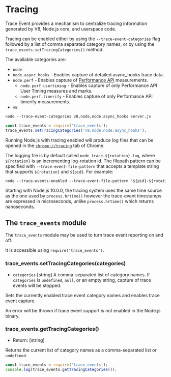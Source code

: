 # Tracing

<!--introduced_in=v7.7.0-->

Trace Event provides a mechanism to centralize tracing information generated by
V8, Node.js core, and userspace code.

Tracing can be enabled either by using the `--trace-event-categories` flag
followed by a list of comma separated category names, or by using the
`trace_events.setTracingCategories()` method.

The available categories are:

* `node`
* `node.async_hooks` - Enables capture of detailed async_hooks trace data.
* `node.perf` - Enables capture of [Performance API] measurements.
  * `node.perf.usertiming` - Enables capture of only Performance API User Timing
    measures and marks.
  * `node.perf.timerify` - Enables capture of only Performance API timerify
    measurements.
* `v8`

```txt
node --trace-event-categories v8,node,node.async_hooks server.js
```

```js
const trace_events = require('trace_events');
trace_events.setTracingCategories('v8,node,node.async_hooks');
```

Running Node.js with tracing enabled will produce log files that can be opened
in the [`chrome://tracing`][] tab of Chrome.

The logging file is by default called `node_trace.${rotation}.log`, where
`${rotation}` is an incrementing log-rotation id. The filepath pattern can
be specified with `--trace-event-file-pattern` that accepts a template
string that supports `${rotation}` and `${pid}`. For example:

```txt
node --trace-events-enabled --trace-event-file-pattern '${pid}-${rotation}.log' server.js
```

Starting with Node.js 10.0.0, the tracing system uses the same time source
as the one used by `process.hrtime()`
however the trace-event timestamps are expressed in microseconds,
unlike `process.hrtime()` which returns nanoseconds.

## The `trace_events` module

The `trace_events` module may be used to turn trace event reporting on and off.

It is accessible using `require('trace_events')`.

### trace_events.setTracingCategories(categories)

* `categories` [string] A comma-separated list of category names. If
  `categories` is `undefined`, `null`, or an empty string, capture of trace
  events will be stopped.

Sets the currently enabled trace event category names and enables trace event
capture.

An error will be thrown if trace event support is not enabled in the Node.js
binary.

### trace_events.getTracingCategories()

* Return: [string]

Returns the current list of category names as a comma-separated list or
`undefined`.

```js
const trace_events = require('trace_events');
console.log(trace_events.getTracingCategories());
```

[`chrome://tracing`]: https://www.chromium.org/developers/how-tos/trace-event-profiling-tool
[Performance API]: perf_hooks.html
